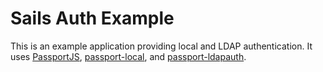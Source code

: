 # Sails Auth Example

This is an example application providing local and LDAP authentication. It uses
[PassportJS](https://github.com/jaredhanson/passport), [passport-local](https://github.com/jaredhanson/passport-local), and [passport-ldapauth](https://github.com/vesse/passport-ldapauth).
